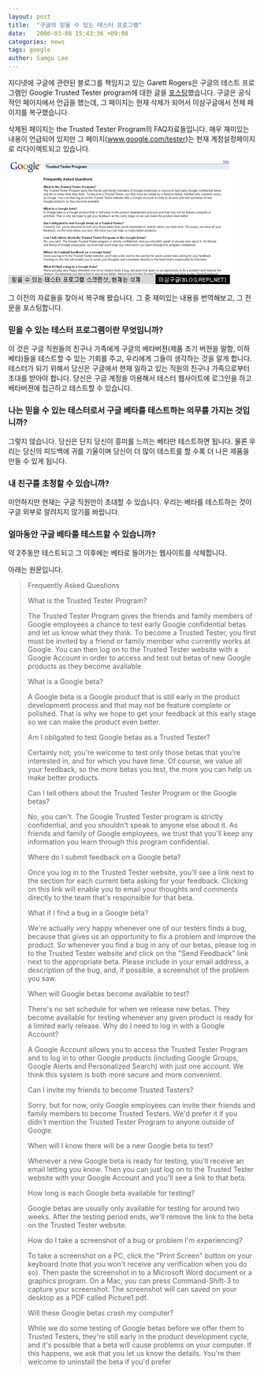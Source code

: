 ```yaml
---
layout: post
title:  "구글의 믿을 수 있는 테스터 프로그램"
date:   2006-03-08 15:43:36 +09:00
categories: news
tags: google
author: Samgu Lee
---
```

지디넷에 구글에 관련된 블로그를 책임지고 있는 Garett Rogers은 구글의 테스트 프로그램인 Google Trusted Tester program에 대한 글을 [포스팅](http://blogs.zdnet.com/Google/?p=109)했습니다. 구글은 공식적인 페이지에서 언급을 했는데, 그 페이지는 현재 삭제가 되어서 이삼구글에서 전체 페이지를 복구했습니다.

삭제된 페이지는 the Trusted Tester Program의 FAQ자료들입니다. 매우 재미있는 내용이 언급되어 있지만 그 페이지(www.google.com/tester)는 현재 계정설정페이지로 리다이렉트되고 있습니다.

![믿을 수 있는 테스터 프로그램 스크린샷](/assets/trusted_tester_faq.jpg)

그 이전의 자료들을 찾아서 복구해 봤습니다. 그 중 재미있는 내용을 번역해보고, 그 전문을 포스팅합니다.

### 믿을 수 있는 테스터 프로그램이란 무엇입니까?

이 것은 구글 직원들의 친구나 가족에게 구글의 베타버젼(제품 초기 버젼을 말함, 이하 베타)들을 테스트할 수 있는 기회를 주고, 우리에게 그들이 생각하는 것을 알게 합니다. 테스터가 되기 위해서 당신은 구글에서 현재 일하고 있는 직원의 친구나 가족으로부터 초대를 받아야 합니다. 당신은 구글 계정을 이용해서 테스터 웹사이트에 로그인을 하고 베타버젼에 접근하고 테스트할 수 있습니다.

### 나는 믿을 수 있는 테스터로서 구글 베타를 테스트하는 의무를 가지는 것입니까?

그렇지 않습니다. 당신은 단지 당신이 흥미를 느끼는 베타만 테스트하면 됩니다. 물론 우리는 당신의 피드백에 귀를 기울이며 당신이 더 많이 테스트를 할 수록 더 나은 제품을 만들 수 있게 됩니다.

### 내 친구를 초청할 수 있습니까?

미안하지만 현재는 구글 직원만이 초대할 수 있습니다. 우리는 베타를 테스트하는 것이 구글 외부로 알려지지 않기를 바랍니다.

### 얼마동안 구글 베타를 테스트할 수 있습니까?

약 2주동안 테스트되고 그 이후에는 베타로 들어가는 웹사이트를 삭제합니다.

아래는 원문입니다.

> Frequently Asked Questions  
>
> What is the Trusted Tester Program?  
>
> The Trusted Tester Program gives the friends and family members of Google employees a chance to test early Google confidential betas and let us know what they think. To become a Trusted Tester, you first must be invited by a friend or family member who currently works at Google. You can then log on to the Trusted Tester website with a Google Account in order to access and test out betas of new Google products as they become available.
> 
> What is a Google beta?
> 
> A Google beta is a Google product that is still early in the product development process and that may not be feature complete or polished. That is why we hope to get your feedback at this early stage so we can make the product even better.
> 
> Am I obligated to test Google betas as a Trusted Tester?
> 
> Certainly not; you're welcome to test only those betas that you're interested in, and for which you have time. Of course, we value all your feedback, so the more betas you test, the more you can help us make better products.
>
> Can I tell others about the Trusted Tester Program or the Google betas?
> 
> No, you can't. The Google Trusted Tester program is strictly confidential, and you shouldn't speak to anyone else about it. As friends and family of Google employees, we trust that you'll keep any information you learn through this program confidential.
> 
> Where do I submit feedback on a Google beta?
> 
> Once you log in to the Trusted Tester website, you'll see a link next to the section for each current beta asking for your feedback. Clicking on this link will enable you to email your thoughts and comments directly to the team that's responsible for that beta.
> 
> What if I find a bug in a Google beta?
> 
> We're actually very happy whenever one of our testers finds a bug, because that gives us an opportunity to fix a problem and improve the product. So whenever you find a bug in any of our betas, please log in to the Trusted Tester website and click on the "Send Feedback" link next to the appropriate beta. Please include in your email address, a description of the bug, and, if possible, a screenshot of the problem you saw.
> 
> When will Google betas become available to test?
> 
> There's no set schedule for when we release new betas. They become available for testing whenever any given product is ready for a limited early release.
> Why do I need to log in with a Google Account?
> 
> A Google Account allows you to access the Trusted Tester Program and to log in to other Google products (including Google Groups, Google Alerts and Personalized Search) with just one account. We think this system is both more secure and more convenient.
> 
> Can I invite my friends to become Trusted Testers?
> 
> Sorry, but for now, only Google employees can invite their friends and family members to become Trusted Testers. We'd prefer it if you didn't mention the Trusted Tester Program to anyone outside of Google.
> 
> When will I know there will be a new Google beta to test?
> 
> Whenever a new Google beta is ready for testing, you'll receive an email letting you know. Then you can just log on to the Trusted Tester website with your Google Account and you'll see a link to that beta.
> 
> How long is each Google beta available for testing?
> 
> Google betas are usually only available for testing for around two weeks. After the testing period ends, we'll remove the link to the beta on the Trusted Tester website.
> 
> How do I take a screenshot of a bug or problem I'm experiencing?
> 
> To take a screenshot on a PC, click the "Print Screen" button on your keyboard (note that you won't receive any verification when you do so). Then paste the screenshot in to a Microsoft Word document or a graphics program. On a Mac, you can press Command-Shift-3 to capture your screenshot. The screenshot will can saved on your desktop as a PDF called Picture1.pdf.
> 
> Will these Google betas crash my computer?
> 
> While we do some testing of Google betas before we offer them to Trusted Testers, they're still early in the product development cycle, and it's possible that a beta will cause problems on your computer. If this happens, we ask that you let us know the details. You're then welcome to uninstall the beta if you'd prefer 
